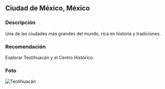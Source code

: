 ## Ciudad de México, México
### Descripción
Una de las ciudades más grandes del mundo, rica en historia y tradiciones.
### Recomendación
Explorar Teotihuacán y el Centro Histórico.
### Foto
![Teotihuacán](https://media.admagazine.com/photos/6215cb21270b6c35ebf618b2/16:9/w_2560%2Cc_limit/Chichen%2520itza%25CC%2581%2520.jpg)
